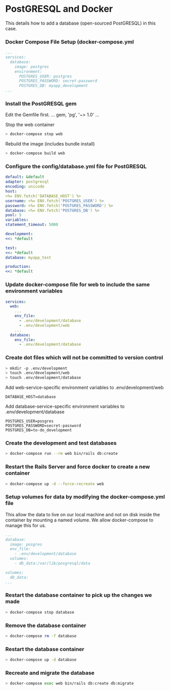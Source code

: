 # PostGRESQL and Docker
This details how to add a database (open-sourced PostGRESQL) in this case.

### Docker Compose File Setup (docker-compose.yml
```yaml
...
services:
  database:
    image: postgres
    environment:
      POSTGRES_USER: postgres
      POSTGRES_PASSWORD: secret-password
      POSTGRES_DB: myapp_development
...
```
### Install the PostGRESQL gem
Edit the Gemfile first.
...
gem, 'pg', '~> 1.0'
...

Stop the web container
```bash
> docker-compose stop web
```

Rebuild the image (includes bundle install)
```bash
> docker-compose build web
```

### Configure the config/database.yml file for PostGRESQL
```yaml
default: &default
adapter: postgresql
encoding: unicode
host:
<%= ENV.fetch('DATABASE_HOST') %>
username: <%= ENV.fetch('POSTGRES_USER') %>
password: <%= ENV.fetch('POSTGRES_PASSWORD') %>
database: <%= ENV.fetch('POSTGRES_DB') %>
pool: 5
variables:
statement_timeout: 5000

development:
<<: *default

test:
<<: *default
database: myapp_test

production:
<<: *default
```
### Update docker-compose file for web to include the same environment variables
```yaml
services:
  web:
    ...
    env_file:
      - .env/development/database
      - .env/development/web
    ...
  database:
    env_file:
      - .env/development/database
```

### Create dot files which will not be committed to version control
```bash
> mkdir -p .env/development
> touch .env/development/web
> touch .env/development/database
```

Add web-service-specific environment variables to .env/development/web
```
DATABASE_HOST=database
```

Add database-service-specific environment variables to .env/development/database
```
POSTGRES_USER=posgres
POSTGRES_PASSWORD=secret-password
POSTGRES_DB=to-do_development
```

### Create the development and test databases
```bash
> docker-compose run --rm web bin/rails db:create
```
### Restart the Rails Server and force docker to create a new container
```bash
> docker-compose up -d --force-recreate web
```
### Setup volumes for data by modifying the docker-compose.yml file
This allow the data to live on our local machine and not on disk inside the container by mounting a named volume. We allow docker-compose to manage this for us.
```yaml
...
database:
  image: posgres
  env_file:
    - .env/development/database
  volumes:
    - db_data:/var/lib/posgresql/data

volumes:
  db_data:
...
```
### Restart the database container to pick up the changes we made
```bash
> docker-compose stop database
```

### Remove the database container
```bash
> docker-compose rm -f database
```

### Restart the database container
```bash
> docker-compose up -d database
```
### Recreate and migrate the database
```bash
> docker-compose exec web bin/rails db:create db:migrate
```

